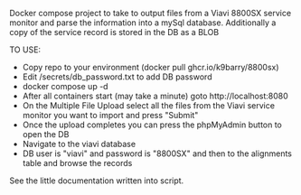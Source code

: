 Docker compose project to take to output files from a Viavi 8800SX service monitor
and parse the information into a mySql database. Additionally a copy of the 
service record is stored in the DB as a BLOB

TO USE: 
- Copy repo to your environment (docker pull ghcr.io/k9barry/8800sx)
- Edit /secrets/db_password.txt to add DB password
- docker compose up -d
- After all containers start (may take a minute) goto http://localhost:8080
- On the Multiple File Upload select all the files from the Viavi service monitor 
you want to import and press "Submit"
- Once the upload completes you can press the phpMyAdmin button to open the DB
- Navigate to the viavi database
- DB user is "viavi" and password is "8800SX" and then to the alignments table and browse the records

See the little documentation written into script.

